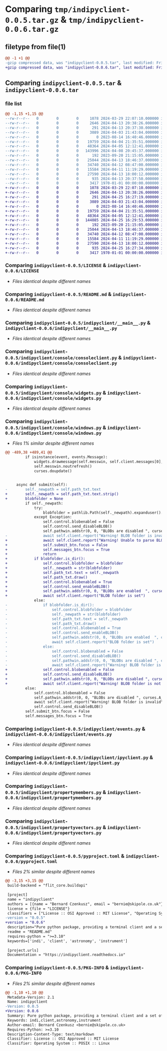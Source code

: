 # Comparing `tmp/indipyclient-0.0.5.tar.gz` & `tmp/indipyclient-0.0.6.tar.gz`

## filetype from file(1)

```diff
@@ -1 +1 @@
-gzip compressed data, was "indipyclient-0.0.5.tar", last modified: Fri Jan  1 00:00:00 2016, max compression
+gzip compressed data, was "indipyclient-0.0.6.tar", last modified: Fri Jan  1 00:00:00 2016, max compression
```

## Comparing `indipyclient-0.0.5.tar` & `indipyclient-0.0.6.tar`

### file list

```diff
@@ -1,15 +1,15 @@
--rw-r--r--   0        0        0     1078 2024-03-29 22:07:10.000000 indipyclient-0.0.5/LICENSE
--rw-r--r--   0        0        0     2646 2024-04-13 20:38:26.000000 indipyclient-0.0.5/README.md
--rw-r--r--   0        0        0      291 2024-04-13 20:37:30.000000 indipyclient-0.0.5/indipyclient/__init__.py
--rw-r--r--   0        0        0     3089 2024-04-03 21:43:04.000000 indipyclient-0.0.5/indipyclient/__main__.py
--rw-r--r--   0        0        0        0 2023-08-14 16:40:46.000000 indipyclient-0.0.5/indipyclient/console/__init__.py
--rw-r--r--   0        0        0    19759 2024-04-04 21:35:51.000000 indipyclient-0.0.5/indipyclient/console/consoleclient.py
--rw-r--r--   0        0        0    48364 2024-04-05 12:12:41.000000 indipyclient-0.0.5/indipyclient/console/widgets.py
--rw-r--r--   0        0        0   143996 2024-04-08 20:45:37.000000 indipyclient-0.0.5/indipyclient/console/windows.py
--rw-r--r--   0        0        0      192 2023-09-20 21:15:05.000000 indipyclient-0.0.5/indipyclient/error.py
--rw-r--r--   0        0        0    25044 2024-04-13 18:46:37.000000 indipyclient-0.0.5/indipyclient/events.py
--rw-r--r--   0        0        0    34740 2024-04-12 08:47:00.000000 indipyclient-0.0.5/indipyclient/ipyclient.py
--rw-r--r--   0        0        0    15584 2024-04-11 11:19:29.000000 indipyclient-0.0.5/indipyclient/propertymembers.py
--rw-r--r--   0        0        0    27590 2024-04-13 18:00:12.000000 indipyclient-0.0.5/indipyclient/propertyvectors.py
--rw-r--r--   0        0        0      935 2024-04-13 20:37:50.000000 indipyclient-0.0.5/pyproject.toml
--rw-r--r--   0        0        0     3417 1970-01-01 00:00:00.000000 indipyclient-0.0.5/PKG-INFO
+-rw-r--r--   0        0        0     1078 2024-03-29 22:07:10.000000 indipyclient-0.0.6/LICENSE
+-rw-r--r--   0        0        0     2646 2024-04-13 20:38:26.000000 indipyclient-0.0.6/README.md
+-rw-r--r--   0        0        0      291 2024-04-25 16:27:19.000000 indipyclient-0.0.6/indipyclient/__init__.py
+-rw-r--r--   0        0        0     3089 2024-04-03 21:43:04.000000 indipyclient-0.0.6/indipyclient/__main__.py
+-rw-r--r--   0        0        0        0 2023-08-14 16:40:46.000000 indipyclient-0.0.6/indipyclient/console/__init__.py
+-rw-r--r--   0        0        0    19759 2024-04-04 21:35:51.000000 indipyclient-0.0.6/indipyclient/console/consoleclient.py
+-rw-r--r--   0        0        0    48364 2024-04-05 12:12:41.000000 indipyclient-0.0.6/indipyclient/console/widgets.py
+-rw-r--r--   0        0        0   144085 2024-04-25 16:29:53.000000 indipyclient-0.0.6/indipyclient/console/windows.py
+-rw-r--r--   0        0        0      192 2023-09-20 21:15:05.000000 indipyclient-0.0.6/indipyclient/error.py
+-rw-r--r--   0        0        0    25044 2024-04-13 18:46:37.000000 indipyclient-0.0.6/indipyclient/events.py
+-rw-r--r--   0        0        0    34740 2024-04-12 08:47:00.000000 indipyclient-0.0.6/indipyclient/ipyclient.py
+-rw-r--r--   0        0        0    15584 2024-04-11 11:19:29.000000 indipyclient-0.0.6/indipyclient/propertymembers.py
+-rw-r--r--   0        0        0    27590 2024-04-13 18:00:12.000000 indipyclient-0.0.6/indipyclient/propertyvectors.py
+-rw-r--r--   0        0        0      935 2024-04-25 16:27:34.000000 indipyclient-0.0.6/pyproject.toml
+-rw-r--r--   0        0        0     3417 1970-01-01 00:00:00.000000 indipyclient-0.0.6/PKG-INFO
```

### Comparing `indipyclient-0.0.5/LICENSE` & `indipyclient-0.0.6/LICENSE`

 * *Files identical despite different names*

### Comparing `indipyclient-0.0.5/README.md` & `indipyclient-0.0.6/README.md`

 * *Files identical despite different names*

### Comparing `indipyclient-0.0.5/indipyclient/__main__.py` & `indipyclient-0.0.6/indipyclient/__main__.py`

 * *Files identical despite different names*

### Comparing `indipyclient-0.0.5/indipyclient/console/consoleclient.py` & `indipyclient-0.0.6/indipyclient/console/consoleclient.py`

 * *Files identical despite different names*

### Comparing `indipyclient-0.0.5/indipyclient/console/widgets.py` & `indipyclient-0.0.6/indipyclient/console/widgets.py`

 * *Files identical despite different names*

### Comparing `indipyclient-0.0.5/indipyclient/console/windows.py` & `indipyclient-0.0.6/indipyclient/console/windows.py`

 * *Files 1% similar despite different names*

```diff
@@ -489,38 +489,41 @@
         if isinstance(event, events.Message):
             widgets.drawmessage(self.messwin, self.client.messages[0], maxcols=self.maxcols)
             self.messwin.noutrefresh()
             curses.doupdate()
 
 
     async def submit(self):
-        self._newpath = self.path_txt.text
+        self._newpath = self.path_txt.text.strip()
+        blobfolder = None
         if self._newpath:
             try:
                 blobfolder = pathlib.Path(self._newpath).expanduser().resolve()
             except Exception:
                 self.control.blobenabled = False
                 self.control.send_disableBLOB()
                 self.pathwin.addstr(0, 0, "BLOBs are disabled ", curses.A_BOLD)
-                await self.client.report("Warning! BLOB folder is invalid")
+                await self.client.report("Warning! Unable to parse BLOB folder")
+                self.submit_btn.focus = False
+                self.messages_btn.focus = True
+                return
+            if blobfolder.is_dir():
+                self.control.blobfolder = blobfolder
+                self._newpath = str(blobfolder)
+                self.path_txt.text = self._newpath
+                self.path_txt.draw()
+                self.control.blobenabled = True
+                self.control.send_enableBLOB()
+                self.pathwin.addstr(0, 0, "BLOBs are enabled  ", curses.A_BOLD)
+                await self.client.report("BLOB folder is set")
             else:
-                if blobfolder.is_dir():
-                    self.control.blobfolder = blobfolder
-                    self._newpath = str(blobfolder)
-                    self.path_txt.text = self._newpath
-                    self.path_txt.draw()
-                    self.control.blobenabled = True
-                    self.control.send_enableBLOB()
-                    self.pathwin.addstr(0, 0, "BLOBs are enabled  ", curses.A_BOLD)
-                    await self.client.report("BLOB folder is set")
-                else:
-                    self.control.blobenabled = False
-                    self.control.send_disableBLOB()
-                    self.pathwin.addstr(0, 0, "BLOBs are disabled ", curses.A_BOLD)
-                    await self.client.report("Warning! BLOB folder is invalid")
+                self.control.blobenabled = False
+                self.control.send_disableBLOB()
+                self.pathwin.addstr(0, 0, "BLOBs are disabled ", curses.A_BOLD)
+                await self.client.report("Warning! BLOB folder is not a directory")
         else:
             self.control.blobenabled = False
             self.pathwin.addstr(0, 0, "BLOBs are disabled ", curses.A_BOLD)
             await self.client.report("Warning! BLOB folder is invalid")
             self.control.send_disableBLOB()
         self.submit_btn.focus = False
         self.messages_btn.focus = True
```

### Comparing `indipyclient-0.0.5/indipyclient/events.py` & `indipyclient-0.0.6/indipyclient/events.py`

 * *Files identical despite different names*

### Comparing `indipyclient-0.0.5/indipyclient/ipyclient.py` & `indipyclient-0.0.6/indipyclient/ipyclient.py`

 * *Files identical despite different names*

### Comparing `indipyclient-0.0.5/indipyclient/propertymembers.py` & `indipyclient-0.0.6/indipyclient/propertymembers.py`

 * *Files identical despite different names*

### Comparing `indipyclient-0.0.5/indipyclient/propertyvectors.py` & `indipyclient-0.0.6/indipyclient/propertyvectors.py`

 * *Files identical despite different names*

### Comparing `indipyclient-0.0.5/pyproject.toml` & `indipyclient-0.0.6/pyproject.toml`

 * *Files 2% similar despite different names*

```diff
@@ -3,15 +3,15 @@
 build-backend = "flit_core.buildapi"
 
 [project]
 name = "indipyclient"
 authors = [{name = "Bernard Czenkusz", email = "bernie@skipole.co.uk"}]
 license = {file = "LICENSE"}
 classifiers = ["License :: OSI Approved :: MIT License", "Operating System :: POSIX :: Linux","Topic :: Scientific/Engineering :: Astronomy", "Topic :: Scientific/Engineering :: Interface Engine/Protocol Translator"]
-version = "0.0.5"
+version = "0.0.6"
 description="Pure python package, providing a terminal client and a set of classes which can be used to create scripts or clients to control remote instruments using the INDI protocol."
 readme = "README.md"
 requires-python = ">=3.10"
 keywords=['indi', 'client', 'astronomy', 'instrument']
 
 [project.urls]
 Documentation = "https://indipyclient.readthedocs.io"
```

### Comparing `indipyclient-0.0.5/PKG-INFO` & `indipyclient-0.0.6/PKG-INFO`

 * *Files 2% similar despite different names*

```diff
@@ -1,10 +1,10 @@
 Metadata-Version: 2.1
 Name: indipyclient
-Version: 0.0.5
+Version: 0.0.6
 Summary: Pure python package, providing a terminal client and a set of classes which can be used to create scripts or clients to control remote instruments using the INDI protocol.
 Keywords: indi,client,astronomy,instrument
 Author-email: Bernard Czenkusz <bernie@skipole.co.uk>
 Requires-Python: >=3.10
 Description-Content-Type: text/markdown
 Classifier: License :: OSI Approved :: MIT License
 Classifier: Operating System :: POSIX :: Linux
```

